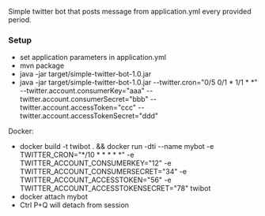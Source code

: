 
Simple twitter bot that posts message from application.yml every provided period.

### Setup ###

* set application parameters in application.yml
* mvn package
* java -jar target/simple-twitter-bot-1.0.jar 
* java -jar target/simple-twitter-bot-1.0.jar 
--twitter.cron="0/5 0/1 * 1/1 * *" 
--twitter.account.consumerKey="aaa" 
--twitter.account.consumerSecret="bbb" 
--twitter.account.accessToken="ccc" 
--twitter.account.accessTokenSecret="ddd"

Docker:
* docker build -t twibot . && docker run -dti --name mybot -e TWITTER_CRON="*/10 * * * * *" -e TWITTER_ACCOUNT_CONSUMERKEY="12" -e TWITTER_ACCOUNT_CONSUMERSECRET="34" -e TWITTER_ACCOUNT_ACCESSTOKEN="56" -e TWITTER_ACCOUNT_ACCESSTOKENSECRET="78" twibot
* docker attach mybot
* Ctrl P+Q will detach from session

